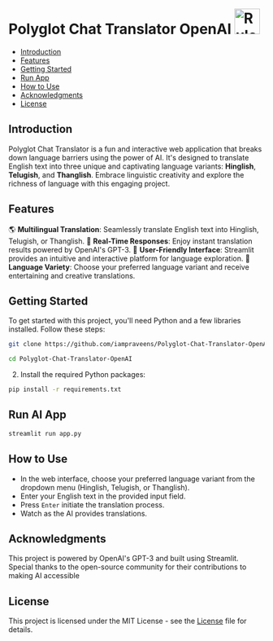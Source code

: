 # Polyglot Chat Translator OpenAI <img src="https://cdn-icons-png.flaticon.com/512/888/888878.png" alt="Rule Based ChatBot For Retail" width="50" height="50">


- [Introduction](#introduction)
- [Features](#features)
- [Getting Started](#getting-started)
- [Run App](#run-ai)
- [How to Use](#how-to-use)
- [Acknowledgments](#acknowledgments)
- [License](#license)

## Introduction 
Polyglot Chat Translator is a fun and interactive web application that breaks down language barriers using the power of AI. It's designed to translate English text into three unique and captivating language variants: **Hinglish**, **Telugish**, and **Thanglish**. Embrace linguistic creativity and explore the richness of language with this engaging project.

## Features
🌎 **Multilingual Translation**: Seamlessly translate English text into Hinglish, Telugish, or Thanglish.
🚀 **Real-Time Responses**: Enjoy instant translation results powered by OpenAI's GPT-3.
🎨 **User-Friendly Interface**: Streamlit provides an intuitive and interactive platform for language exploration.
🌟 **Language Variety**: Choose your preferred language variant and receive entertaining and creative translations.

## Getting Started
To get started with this project, you'll need Python and a few libraries installed. Follow these steps:

```bash
git clone https://github.com/iampraveens/Polyglot-Chat-Translator-OpenAI.git
```

```bash
cd Polyglot-Chat-Translator-OpenAI
```

2. Install the required Python packages:

```bash
pip install -r requirements.txt
```

## Run AI App
```bash
streamlit run app.py
```

## How to Use

- In the web interface, choose your preferred language variant from the dropdown menu (Hinglish, Telugish, or Thanglish).
- Enter your English text in the provided input field.
- Press `Enter` initiate the translation process.
- Watch as the AI provides translations.

## Acknowledgments

This project is powered by OpenAI's GPT-3 and built using Streamlit. Special thanks to the open-source community for their contributions to making AI accessible

## License 
This project is licensed under the MIT License - see the [License](https://github.com/git/git-scm.com/blob/main/MIT-LICENSE.txt) file for details.
